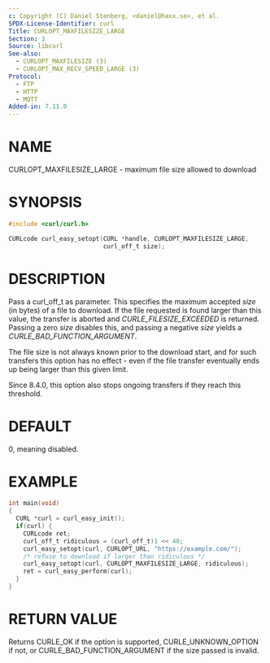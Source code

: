 ```yaml
---
c: Copyright (C) Daniel Stenberg, <daniel@haxx.se>, et al.
SPDX-License-Identifier: curl
Title: CURLOPT_MAXFILESIZE_LARGE
Section: 3
Source: libcurl
See-also:
  - CURLOPT_MAXFILESIZE (3)
  - CURLOPT_MAX_RECV_SPEED_LARGE (3)
Protocol:
  - FTP
  - HTTP
  - MQTT
Added-in: 7.11.0
---
```


# NAME

CURLOPT_MAXFILESIZE_LARGE - maximum file size allowed to download

# SYNOPSIS

~~~c
#include <curl/curl.h>

CURLcode curl_easy_setopt(CURL *handle, CURLOPT_MAXFILESIZE_LARGE,
                          curl_off_t size);
~~~

# DESCRIPTION

Pass a curl_off_t as parameter. This specifies the maximum accepted *size*
(in bytes) of a file to download. If the file requested is found larger than
this value, the transfer is aborted and *CURLE_FILESIZE_EXCEEDED* is
returned. Passing a zero *size* disables this, and passing a negative *size*
yields a *CURLE_BAD_FUNCTION_ARGUMENT*.

The file size is not always known prior to the download start, and for such
transfers this option has no effect - even if the file transfer eventually
ends up being larger than this given limit.

Since 8.4.0, this option also stops ongoing transfers if they reach this
threshold.

# DEFAULT

0, meaning disabled.

# EXAMPLE

~~~c
int main(void)
{
  CURL *curl = curl_easy_init();
  if(curl) {
    CURLcode ret;
    curl_off_t ridiculous = (curl_off_t)1 << 48;
    curl_easy_setopt(curl, CURLOPT_URL, "https://example.com/");
    /* refuse to download if larger than ridiculous */
    curl_easy_setopt(curl, CURLOPT_MAXFILESIZE_LARGE, ridiculous);
    ret = curl_easy_perform(curl);
  }
}
~~~

# RETURN VALUE

Returns CURLE_OK if the option is supported, CURLE_UNKNOWN_OPTION if not, or
CURLE_BAD_FUNCTION_ARGUMENT if the size passed is invalid.
